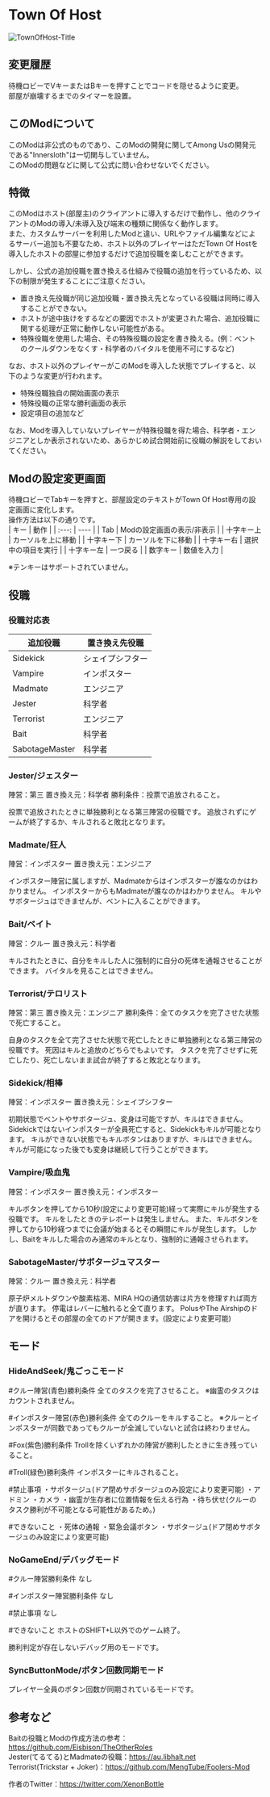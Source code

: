 # Town Of Host
![TownOfHost-Title](https://user-images.githubusercontent.com/51523918/147845737-440bc415-0d0f-42eb-b1d4-6aab36937bd4.jpg)
## 変更履歴
待機ロビーでVキーまたはBキーを押すことでコードを隠せるように変更。<br>
部屋が崩壊するまでのタイマーを設置。

## このModについて
このModは非公式のものであり、このModの開発に関してAmong Usの開発元である"Innersloth"は一切関与していません。<br>
このModの問題などに関して公式に問い合わせないでください。<br>

## 特徴
このModはホスト(部屋主)のクライアントに導入するだけで動作し、他のクライアントのModの導入/未導入及び端末の種類に関係なく動作します。<br>
また、カスタムサーバーを利用したModと違い、URLやファイル編集などによるサーバー追加も不要なため、ホスト以外のプレイヤーはただTown Of Hostを導入したホストの部屋に参加するだけで追加役職を楽しむことができます。<br>

しかし、公式の追加役職を置き換える仕組みで役職の追加を行っているため、以下の制限が発生することにご注意ください。<br>

- 置き換え先役職が同じ追加役職・置き換え先となっている役職は同時に導入することができない。
- ホストが途中抜けをするなどの要因でホストが変更された場合、追加役職に関する処理が正常に動作しない可能性がある。
- 特殊役職を使用した場合、その特殊役職の設定を書き換える。(例：ベントのクールダウンをなくす・科学者のバイタルを使用不可にするなど)

なお、ホスト以外のプレイヤーがこのModを導入した状態でプレイすると、以下のような変更が行われます。<br>

- 特殊役職独自の開始画面の表示
- 特殊役職の正常な勝利画面の表示
- 設定項目の追加など

なお、Modを導入していないプレイヤーが特殊役職を得た場合、科学者・エンジニアとしか表示されないため、あらかじめ試合開始前に役職の解説をしておいてください。<br>

## Modの設定変更画面
待機ロビーでTabキーを押すと、部屋設定のテキストがTown Of Host専用の設定画面に変化します。<br>
操作方法は以下の通りです。<br>
| キー | 動作 |
| :---: | ---- |
| Tab | Modの設定画面の表示/非表示 |
| 十字キー上 | カーソルを上に移動 |
| 十字キー下 | カーソルを下に移動 |
| 十字キー右 | 選択中の項目を実行 |
| 十字キー左 | 一つ戻る |
| 数字キー | 数値を入力 |

※テンキーはサポートされていません。

## 役職

### 役職対応表
| 追加役職 | 置き換え先役職 |
| ---- | ---- |
| Sidekick | シェイプシフター |
| Vampire | インポスター |
| Madmate | エンジニア |
| Jester | 科学者 |
| Terrorist | エンジニア |
| Bait | 科学者 |
| SabotageMaster | 科学者 |

### Jester/ジェスター

陣営：第三
置き換え元：科学者
勝利条件：投票で追放されること。

投票で追放されたときに単独勝利となる第三陣営の役職です。
追放されずにゲームが終了するか、キルされると敗北となります。

### Madmate/狂人

陣営：インポスター
置き換え元：エンジニア

インポスター陣営に属しますが、Madmateからはインポスターが誰なのかはわかりません。
インポスターからもMadmateが誰なのかはわかりません。
キルやサボタージュはできませんが、ベントに入ることができます。

### Bait/ベイト

陣営：クルー
置き換え元：科学者

キルされたときに、自分をキルした人に強制的に自分の死体を通報させることができます。
バイタルを見ることはできません。

### Terrorist/テロリスト

陣営：第三
置き換え元：エンジニア
勝利条件：全てのタスクを完了させた状態で死亡すること。

自身のタスクを全て完了させた状態で死亡したときに単独勝利となる第三陣営の役職です。
死因はキルと追放のどちらでもよいです。
タスクを完了させずに死亡したり、死亡しないまま試合が終了すると敗北となります。

### Sidekick/相棒

陣営：インポスター
置き換え元：シェイプシフター

初期状態でベントやサボタージュ、変身は可能ですが、キルはできません。
Sidekickではないインポスターが全員死亡すると、Sidekickもキルが可能となります。
キルができない状態でもキルボタンはありますが、キルはできません。
キルが可能になった後でも変身は継続して行うことができます。

### Vampire/吸血鬼

陣営：インポスター
置き換え元：インポスター

キルボタンを押してから10秒(設定により変更可能)経って実際にキルが発生する役職です。
キルをしたときのテレポートは発生しません。
また、キルボタンを押してから10秒経つまでに会議が始まるとその瞬間にキルが発生します。
しかし、Baitをキルした場合のみ通常のキルとなり、強制的に通報させられます。

### SabotageMaster/サボタージュマスター

陣営：クルー
置き換え元：科学者

原子炉メルトダウンや酸素枯渇、MIRA HQの通信妨害は片方を修理すれば両方が直ります。
停電はレバーに触れると全て直ります。
PolusやThe Airshipのドアを開けるとその部屋の全てのドアが開きます。(設定により変更可能)

## モード

### HideAndSeek/鬼ごっこモード

#クルー陣営(青色)勝利条件
全てのタスクを完了させること。
※幽霊のタスクはカウントされません。

#インポスター陣営(赤色)勝利条件
全てのクルーをキルすること。
※クルーとインポスターが同数であってもクルーが全滅していないと試合は終わりません。

#Fox(紫色)勝利条件
Trollを除くいずれかの陣営が勝利したときに生き残っていること。

#Troll(緑色)勝利条件
インポスターにキルされること。

#禁止事項
・サボタージュ(ドア閉めサボタージュのみ設定により変更可能)
・アドミン
・カメラ
・幽霊が生存者に位置情報を伝える行為
・待ち伏せ(クルーのタスク勝利が不可能となる可能性があるため。)

#できないこと
・死体の通報
・緊急会議ボタン
・サボタージュ(ドア閉めサボタージュのみ設定により変更可能)

### NoGameEnd/デバッグモード

#クルー陣営勝利条件
なし

#インポスター陣営勝利条件
なし

#禁止事項
なし

#できないこと
ホストのSHIFT+L以外でのゲーム終了。

勝利判定が存在しないデバッグ用のモードです。

### SyncButtonMode/ボタン回数同期モード

プレイヤー全員のボタン回数が同期されているモードです。

## 参考など

Baitの役職とModの作成方法の参考：https://github.com/Eisbison/TheOtherRoles<br>
Jester(てるてる)とMadmateの役職：https://au.libhalt.net<br>
Terrorist(Trickstar + Joker)：https://github.com/MengTube/Foolers-Mod

作者のTwitter：https://twitter.com/XenonBottle
